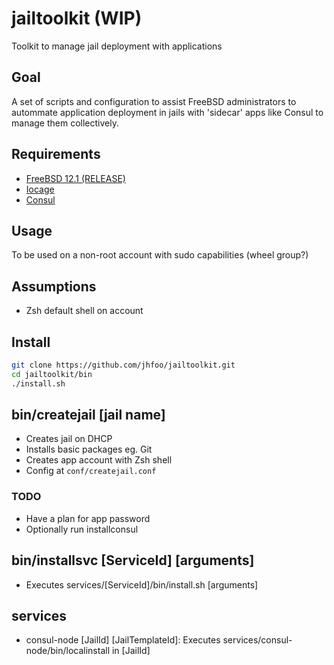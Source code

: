 # jailtoolkit (WIP)
Toolkit to manage jail deployment with applications

## Goal
A set of scripts and configuration to assist FreeBSD administrators to autommate application deployment in jails with 'sidecar' apps like Consul to manage them collectively.

## Requirements
- [FreeBSD 12.1 (RELEASE)](https://www.freebsd.org/where.html)
- [Iocage](https://github.com/iocage/iocage)
- [Consul](https://www.consul.io/)

## Usage
To be used on a non-root account with sudo capabilities (wheel group?)

## Assumptions
- Zsh default shell on account

## Install
~~~sh
git clone https://github.com/jhfoo/jailtoolkit.git
cd jailtoolkit/bin
./install.sh
~~~

## bin/createjail [jail name]
- Creates jail on DHCP
- Installs basic packages eg. Git
- Creates app account with Zsh shell
- Config at `conf/createjail.conf`

### TODO
- Have a plan for app password
- Optionally run installconsul

## bin/installsvc [ServiceId] [arguments]
- Executes services/[ServiceId]/bin/install.sh [arguments]

## services
- consul-node [JailId] [JailTemplateId]: Executes services/consul-node/bin/localinstall in [JailId]
